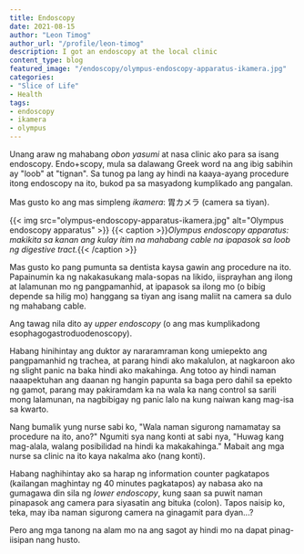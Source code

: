 ```yaml
---
title: Endoscopy
date: 2021-08-15
author: "Leon Timog"
author_url: "/profile/leon-timog"
description: I got an endoscopy at the local clinic
content_type: blog
featured_image: "/endoscopy/olympus-endoscopy-apparatus-ikamera.jpg"
categories:
- "Slice of Life"
- Health
tags:
- endoscopy
- ikamera
- olympus
---
```

Unang araw ng mahabang *obon yasumi* at nasa clinic ako para sa isang endoscopy. Endo+scopy, mula sa dalawang Greek word na ang ibig sabihin ay "loob" at "tignan". Sa tunog pa lang ay hindi na kaaya-ayang procedure itong endoscopy na ito, bukod pa sa masyadong kumplikado ang pangalan.

Mas gusto ko ang mas simpleng *ikamera*: 胃カメラ (camera sa tiyan).

{{< img src="olympus-endoscopy-apparatus-ikamera.jpg" alt="Olympus endoscopy apparatus" >}}
{{< caption >}}*Olympus endoscopy apparatus: makikita sa kanan ang kulay itim na mahabang cable na ipapasok sa loob ng digestive tract.*{{< /caption >}}

Mas gusto ko pang pumunta sa dentista kaysa gawin ang procedure na ito. Papainumin ka ng nakakasukang mala-sopas na likido, iisprayhan ang ilong at lalamunan mo ng pangpamanhid, at ipapasok sa ilong mo (o bibig depende sa hilig mo) hanggang sa tiyan ang isang maliit na camera sa dulo ng mahabang cable.

Ang tawag nila dito ay *upper endoscopy* (o ang mas kumplikadong esophagogastroduodenoscopy).

Habang hinihintay ang duktor ay nararamraman kong umiepekto ang pangpamanhid ng trachea, at parang hindi ako makalulon, at nagkaroon ako ng slight panic na baka hindi ako makahinga. Ang totoo ay hindi naman naaapektuhan ang daanan ng hangin papunta sa baga pero dahil sa epekto ng gamot, parang may pakiramdam ka na wala ka nang control sa sarili mong lalamunan, na nagbibigay ng panic lalo na kung naiwan kang mag-isa sa kwarto.

Nang bumalik yung nurse sabi ko, "Wala naman sigurong namamatay sa procedure na ito, ano?" Ngumiti sya nang konti at sabi nya, "Huwag kang mag-alala, walang posibilidad na hindi ka makakahinga." Mabait ang mga nurse sa clinic na ito kaya nakalma ako (nang konti).

Habang naghihintay ako sa harap ng information counter pagkatapos (kailangan maghintay ng 40 minutes pagkatapos) ay nabasa ako na gumagawa din sila ng *lower endoscopy*, kung saan sa puwit naman pinapasok ang camera para siyasatin ang bituka (colon). Tapos naisip ko, teka, may iba naman sigurong camera na ginagamit para dyan...?

Pero ang mga tanong na alam mo na ang sagot ay hindi mo na dapat pinag-iisipan nang husto.